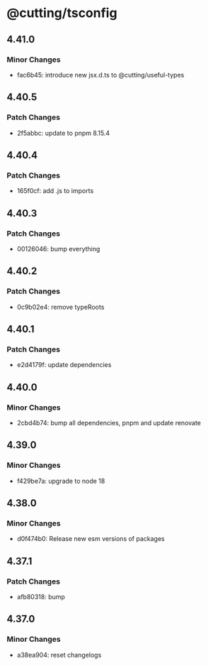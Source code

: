 # @cutting/tsconfig

## 4.41.0

### Minor Changes

- fac6b45: introduce new jsx.d.ts to @cutting/useful-types

## 4.40.5

### Patch Changes

- 2f5abbc: update to pnpm 8.15.4

## 4.40.4

### Patch Changes

- 165f0cf: add .js to imports

## 4.40.3

### Patch Changes

- 00126046: bump everything

## 4.40.2

### Patch Changes

- 0c9b02e4: remove typeRoots

## 4.40.1

### Patch Changes

- e2d4179f: update dependencies

## 4.40.0

### Minor Changes

- 2cbd4b74: bump all dependencies, pnpm and update renovate

## 4.39.0

### Minor Changes

- f429be7a: upgrade to node 18

## 4.38.0

### Minor Changes

- d0f474b0: Release new esm versions of packages

## 4.37.1

### Patch Changes

- afb80318: bump

## 4.37.0

### Minor Changes

- a38ea904: reset changelogs

